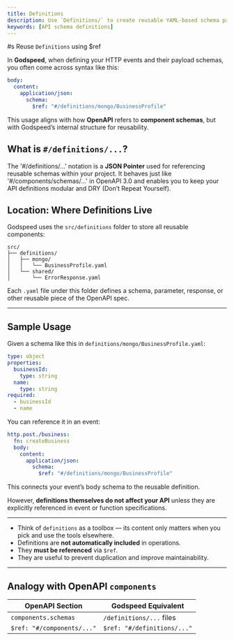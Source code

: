 ```yaml
---
title: Definitions
description: Use `Definitions/` to create reusable YAML-based schema parts. Reference them via `$ref` using JSON Pointer notation. They function similarly to OpenAPI `components`. They reduce duplication and simplify maintenance across large API designs.
keywords: [API schema definitions]
---
```


#s Reuse `Definitions` using $ref

In **Godspeed**, when defining your HTTP events and their payload schemas, you often come across syntax like this:

```yaml
body:
  content:
    application/json:
      schema:
        $ref: "#/definitions/mongo/BusinessProfile"
```
This usage aligns with how **OpenAPI** refers to **component schemas**, but with Godspeed’s internal structure for reusability.


## What is `#/definitions/...`?

The '#/definitions/...' notation is a **JSON Pointer** used for referencing reusable schemas within your project. It behaves just like '#/components/schemas/...' in OpenAPI 3.0 and enables you to keep your API definitions modular and DRY (Don’t Repeat Yourself).


## Location: Where Definitions Live

Godspeed uses the `src/definitions` folder to store all reusable components:

```
src/
├── definitions/
│   ├── mongo/
│   │   └── BusinessProfile.yaml
│   └── shared/
│       └── ErrorResponse.yaml
```

Each `.yaml` file under this folder defines a schema, parameter, response, or other reusable piece of the OpenAPI spec.

---

## Sample Usage

Given a schema like this in `definitions/mongo/BusinessProfile.yaml`:

```yaml
type: object
properties:
  businessId:
    type: string
  name:
    type: string
required:
  - businessId
  - name
```

You can reference it in an event:

```yaml
http.post./business:
  fn: createBusiness
  body:
    content:
      application/json:
        schema:
          $ref: "#/definitions/mongo/BusinessProfile"
```

This connects your event’s body schema to the reusable definition.

However, **definitions themselves do not affect your API** unless they are explicitly referenced in event or function specifications.

---

* Think of `definitions` as a toolbox — its content only matters when you pick and use the tools elsewhere.
* Definitions are **not automatically included** in operations.
* They **must be referenced** via `$ref`.
* They are useful to prevent duplication and improve maintainability.
---

## Analogy with OpenAPI `components`

| OpenAPI Section            | Godspeed Equivalent         |
| -------------------------- | --------------------------- |
| `components.schemas`       | `/definitions/...` files    |
| `$ref: "#/components/..."` | `$ref: "#/definitions/..."` |




